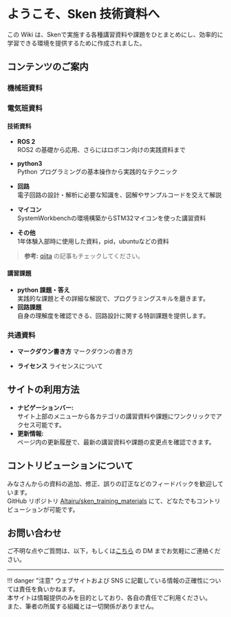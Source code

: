# ようこそ、Sken 技術資料へ


この Wiki は、Skenで実施する各種講習資料や課題をひとまとめにし、効率的に学習できる環境を提供するために作成されました。


## コンテンツのご案内
### 機械班資料

### 電気班資料
#### 技術資料

- **ROS 2**  
  ROS2 の基礎から応用、さらにはロボコン向けの実践資料まで

- **python3**  
  Python プログラミングの基本操作から実践的なテクニック

- **回路**  
  電子回路の設計・解析に必要な知識を、図解やサンプルコードを交えて解説

- **マイコン**  
  SystemWorkbenchの環境構築からSTM32マイコンを使った講習資料

- **その他**  
  1年体験入部時に使用した資料，pid，ubuntuなどの資料

> **参考:** [qiita](https://qiita.com/_Altair_) の記事もチェックしてください。

#### 講習課題

- **python 課題・答え**  
  実践的な課題とその詳細な解説で、プログラミングスキルを磨きます。
- **回路課題**  
  自身の理解度を確認できる、回路設計に関する特訓課題を提供します。

### 共通資料
- **マークダウン書き方**
  マークダウンの書き方

- **ライセンス**
  ライセンスについて



## サイトの利用方法

- **ナビゲーションバー:**  
  サイト上部のメニューから各カテゴリの講習資料や課題にワンクリックでアクセス可能です。
- **更新情報:**  
  ページ内の更新履歴で、最新の講習資料や課題の変更点を確認できます。



## コントリビューションについて

みなさんからの資料の追加、修正、誤りの訂正などのフィードバックを歓迎しています。  
GitHub リポジトリ [Altairu/sken_training_materials](https://github.com/Altairu/sken_training_materials) にて、どなたでもコントリビューションが可能です。


## お問い合わせ

ご不明な点やご質問は、以下，もしくは[こちら](https://x.com/Flying___eagle) の DM までお気軽にご連絡ください。

<script src="https://giscus.app/client.js"
        data-repo="Altairu/sken_training_materials"
        data-repo-id="R_kgDOOUfVlQ"
        data-category="General"
        data-category-id="DIC_kwDOOUfVlc4Co0Ge"
        data-mapping="pathname"
        data-strict="0"
        data-reactions-enabled="0"
        data-emit-metadata="0"
        data-input-position="bottom"
        data-theme="preferred_color_scheme"
        data-lang="ja"
        crossorigin="anonymous"
        async>
</script>

---

!!! danger "注意"
    ウェブサイトおよび SNS に記載している情報の正確性については責任を負いかねます。  
    本サイトは情報提供のみを目的としており、各自の責任でご利用ください。  
    また、筆者の所属する組織とは一切関係がありません。

